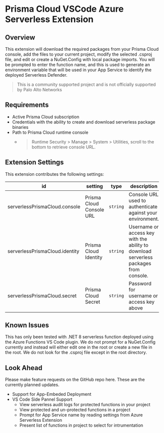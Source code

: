 # Prisma Cloud VSCode Azure Serverless Extension

## Overview

This extension will download the required packages from your Prisma Cloud console, add the files to your current project, modify the selected .csproj file, and edit or create a NuGet.Config with local package imports. 
You will be prompted to enter the function name, and this is used to generate an environment variable that will be used in your App Service to identify the deployed Serverless Defender.

> This is a community supported project and is not officially supported by Palo Alto Networks

## Requirements

- Active Prisma Cloud subscription
- Credentials with the ability to create and download serverless package binaries
- Path to Prisma Cloud runtime console
    - > Runtime Security > Manage > System > Utilities, scroll to the bottom to retrieve console URL. 

## Extension Settings

This extension contributes the following settings:

 | id |  setting  | type | description |
 |----|-----------|------|-------------|
 | serverlessPrismaCloud.console | Prisma Cloud Console URL | `string` | Console URL used to authenticate against your environment.
 | serverlessPrismaCloud.identity | Prisma Cloud Identity | `string` | Username or access key with the ability to download serverless packages from console.
 | serverlessPrismaCloud.secret | Prisma Cloud Secret | `string` | Password for username or access key above

## Known Issues

This has only been tested with .NET 8 serverless function deployed using the Azure Functions VS Code plugin.
We do not prompt for a NuGet.Config currently and instead will either edit one in the root or create a new file in the root.
We do not look for the .csproj file except in the root directory.


## Look Ahead

Please make feature requests on the GitHub repo here. These are the currently planned updates.

- Support for App-Embeded Deployment
- VS Code Side Pannel Support
    - View serverless audit logs for protected functions in your project
    - View protected and un-protected functions in a project
    - Prompt for App Service name by reading settings from Azure Serverless Extension
    - Present list of functions in project to select for intrumentation
